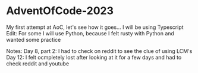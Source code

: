 # AdventOfCode-2023

My first attempt at AoC, let's see how it goes...
I will be using Typescript
Edit: For some I will use Python, because I felt rusty with Python and wanted some practice

Notes:
Day 8, part 2: I had to check on reddit to see the clue of using LCM's
Day 12: I felt ocmpletely lost after looking at it for a few days and had to check reddit and youtube

